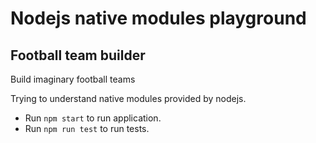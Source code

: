 # Nodejs native modules playground

## Football team builder

Build imaginary football teams

Trying to understand native modules provided by nodejs.

* Run `npm start` to run application.
* Run `npm run test` to run tests.

